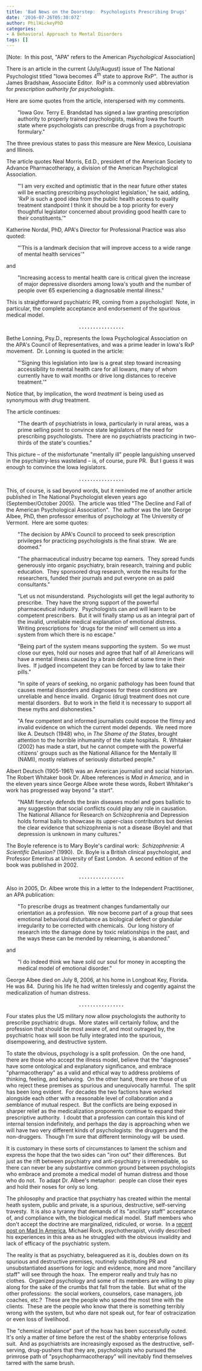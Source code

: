 ```yaml
---
title: 'Bad News on the Doorstep:  Psychologists Prescribing Drugs'
date: '2016-07-26T05:30:07Z'
author: PhilHickeyPhD
categories:
- A Behavioral Approach to Mental Disorders
tags: []
---
```


[Note:  In this post, "APA" refers to the American <em>Psychological</em> Association]

There is an article in the current (July/August) issue of The National Psychologist titled "Iowa becomes 4<sup>th</sup> state to approve RxP".  The author is James Bradshaw, Associate Editor.  RxP is a commonly used abbreviation for <em>prescription authority for psychologists</em>.

Here are some quotes from the article, interspersed with my comments.
<p style="padding-left: 30px;">"Iowa Gov. Terry E. Brandstad has signed a law granting prescription authority to properly trained psychologists, making Iowa the fourth state where psychologists can prescribe drugs from a psychotropic formulary."</p>
The three previous states to pass this measure are New Mexico, Louisiana and Illinois.

The article quotes Neal Morris, Ed.D., president of the American Society to Advance Pharmacotherapy, a division of the American Psychological Association.
<p style="padding-left: 30px;">"'I am very excited and optimistic that in the near future other states will be enacting prescribing psychologist legislation,' he said, adding, 'RxP is such a good idea from the public health access to quality treatment standpoint I think it should be a top priority for every thoughtful legislator concerned about providing good health care to their constituents.'"</p>
Katherine Nordal, PhD, APA's Director for Professional Practice was also quoted:
<p style="padding-left: 30px;">"'This is a landmark decision that will improve access to a wide range of mental health services'"</p>
and
<p style="padding-left: 30px;">"Increasing access to mental health care is critical given the increase of major depressive disorders among Iowa's youth and the number of people over 65 experiencing a diagnosable mental illness."</p>
This is straightforward psychiatric PR, coming from a psychologist!  Note, in particular, the complete acceptance and endorsement of the spurious medical model.
<p style="text-align: center;"><strong>. . . . . . . . . . . . . . . .</strong></p>
Bethe Lonning, Psy.D., represents the Iowa Psychological Association on the APA's Council of Representatives, and was a prime leader in Iowa's RxP movement.  Dr. Lonning is quoted in the article:
<p style="padding-left: 30px;">"'Signing this legislation into law is a great step toward increasing accessibility to mental health care for all Iowans, many of whom currently have to wait months or drive long distances to receive treatment.'"</p>
Notice that, by implication, the word <em>treatment</em> is being used as synonymous with <em>drug</em> treatment.

The article continues:
<p style="padding-left: 30px;">"The dearth of psychiatrists in Iowa, particularly in rural areas, was a prime selling point to convince state legislators of the need for prescribing psychologists.  There are no psychiatrists practicing in two-thirds of the state's counties."</p>
This picture – of the misfortunate "mentally ill" people languishing unserved in the psychiatry-less wasteland – is, of course, pure PR.  But I guess it was enough to convince the Iowa legislators.
<p style="text-align: center;"><strong>. . . . . . . . . . . . . . . .</strong></p>
This, of course, is sad beyond words, but it reminded me of another article published in The National Psychologist eleven years ago (September/October 2005).  The article was titled "The Decline and Fall of the American Psychological Association".  The author was the late George Albee, PhD, then professor emeritus of psychology at The University of Vermont.  Here are some quotes:
<p style="padding-left: 30px;">"The decision by APA's Council to proceed to seek prescription privileges for practicing psychologists is the final straw.  We are doomed."</p>
<p style="padding-left: 30px;">"The pharmaceutical industry became top earners.  They spread funds generously into organic psychiatry, brain research, training and public education.  They sponsored drug research, wrote the results for the researchers, funded their journals and put everyone on as paid consultants."</p>
<p style="padding-left: 30px;">"Let us not misunderstand.  Psychologists will get the legal authority to prescribe.  They have the strong support of the powerful pharmaceutical industry.  Psychologists can and will learn to be competent prescribers.  But it will finally stamp us as an integral part of the invalid, unreliable medical explanation of emotional distress.  Writing prescriptions for 'drugs for the mind' will cement us into a system from which there is no escape."</p>
<p style="padding-left: 30px;">"Being part of the system means supporting the system.  So we must close our eyes, hold our noses and agree that half of all Americans will have a mental illness caused by a brain defect at some time in their lives.  If judged incompetent they can be forced by law to take their pills."</p>
<p style="padding-left: 30px;">"In spite of years of seeking, no organic pathology has been found that causes mental disorders and diagnoses for these conditions are unreliable and hence invalid.  Organic (drug) treatment does not cure mental disorders.  But to work in the field it is necessary to support all these myths and dishonesties."</p>
<p style="padding-left: 30px;">"A few competent and informed journalists could expose the flimsy and invalid evidence on which the current model depends.  We need more like A. Deutsch (1948) who, in <em>The Shame of the States</em>, brought attention to the horrible inhumanity of the state hospitals.  R. Whitaker (2002) has made a start, but he cannot compete with the powerful citizens' groups such as the National Alliance for the Mentally Ill (NAMI), mostly relatives of seriously disturbed people."</p>
Albert Deutsch (1905-1961) was an American journalist and social historian.  The Robert Whitaker book Dr. Albee references is <em>Mad in America</em>, and in the eleven years since George Albee wrote these words, Robert Whitaker's work has progressed way beyond "a start".
<p style="padding-left: 30px;">"NAMI fiercely defends the brain diseases model and goes ballistic to any suggestion that social conflicts could play any role in causation.  The National Alliance for Research on Schizophrenia and Depression holds formal balls to showcase its upper-class contributors but denies the clear evidence that schizophrenia is not a disease (Boyle) and that depression is unknown in many cultures."</p>
The Boyle reference is to Mary Boyle's cardinal work:  <em>Schizophrenia: A Scientific Delusion?</em> (1990).  Dr. Boyle is a British clinical psychologist, and Professor Emeritus at University of East London.  A second edition of the book was published in 2002.
<p style="text-align: center;"><strong>. . . . . . . . . . . . . . . .</strong></p>
Also in 2005, Dr. Albee wrote this in a letter to the Independent Practitioner, an APA publication:
<p style="padding-left: 30px;">"To prescribe drugs as treatment changes fundamentally our orientation as a profession.  We now become part of a group that sees emotional behavioral disturbance as biological defect or glandular irregularity to be corrected with chemicals.  Our long history of research into the damage done by toxic relationships in the past, and the ways these can be mended by relearning, is abandoned."</p>
and
<p style="padding-left: 30px;">"I do indeed think we have sold our soul for money in accepting the medical model of emotional disorder."</p>
George Albee died on July 8, 2006, at his home in Longboat Key, Florida.  He was 84.  During his life he had written tirelessly and cogently against the medicalization of human distress.
<p style="text-align: center;"><strong>. . . . . . . . . . . . . . . .</strong></p>
Four states plus the US military now allow psychologists the authority to prescribe psychiatric drugs.  More states will certainly follow, and the profession that should be most aware of, and most outraged by, the psychiatric hoax will soon be fully integrated into the spurious, disempowering, and destructive system.

To state the obvious, psychology is a split profession.  On the one hand, there are those who accept the illness model, believe that the "diagnoses" have some ontological and explanatory significance, and embrace "pharmacotherapy" as a valid and ethical way to address problems of thinking, feeling, and behaving.  On the other hand, there are those of us who reject these premises as spurious and unequivocally harmful.  The split has been long evident.  For decades the two factions have worked alongside each other with a reasonable level of collaboration and a semblance of mutual respect.  But the conflicts are being exposed in sharper relief as the medicalization proponents continue to expand their prescriptive authority.  I doubt that a profession can contain this kind of internal tension indefinitely, and perhaps the day is approaching when we will have two very different kinds of psychologists:  the druggers and the non-druggers.  Though I'm sure that different terminology will  be used.

It is customary in these sorts of circumstances to lament the schism and express the hope that the two sides can "iron out" their differences.  But just as the rift between psychiatry and anti-psychiatry is irremediable, so there can never be any substantive common ground between psychologists who embrace and promote a medical model of human distress and those who do not.  To adapt Dr. Albee's metaphor:  people can close their eyes and hold their noses for only so long.

The philosophy and practice that psychiatry has created within the mental heath system, public and private, is a spurious, destructive, self-serving travesty.  It is also a tyranny that demands of its "ancillary staff" acceptance of, and compliance with, the biological medical model.  Staff members who don't accept the doctrine are marginalized, ridiculed, or worse.  In a <a href="http://www.madinamerica.com/2016/07/my-fixed-delusion/">recent post on Mad In America</a>, Michael Rock, psychotherapist, vividly described his experiences in this area as he struggled with the obvious invalidity and lack of efficacy of the psychiatric system.

The reality is that as psychiatry, beleaguered as it is, doubles down on its spurious and destructive premises, routinely substituting PR and unsubstantiated assertions for logic and evidence, more and more "ancillary staff" will see through the hoax.  The emperor really and truly has no clothes.  Organized psychology and some of its members are willing to play along for the sake of the crumbs that fall from the table.  But what of the other professions:  the social workers, counselors, case managers, job coaches, etc.?  These are the people who spend the most time with the clients.  These are the people who know that there is something terribly wrong with the system, but who dare not speak out, for fear of ostracization or even loss of livelihood.

The "chemical imbalance" part of the hoax has been successfully outed.  It's only a matter of time before the rest of the shabby enterprise follows suit.  And as psychiatrists are increasingly exposed as the destructive, self-serving, drug-pushers that they are, psychologists who pursued the primrose path of "psychopharmacotherapy" will inevitably find themselves tarred with the same brush.